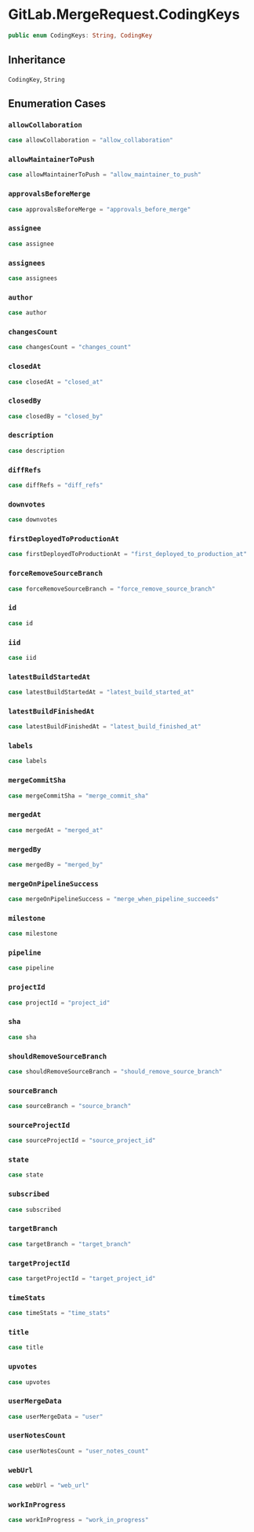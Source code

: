 # GitLab.MergeRequest.CodingKeys

``` swift
public enum CodingKeys: String, CodingKey 
```

## Inheritance

`CodingKey`, `String`

## Enumeration Cases

### `allowCollaboration`

``` swift
case allowCollaboration = "allow_collaboration"
```

### `allowMaintainerToPush`

``` swift
case allowMaintainerToPush = "allow_maintainer_to_push"
```

### `approvalsBeforeMerge`

``` swift
case approvalsBeforeMerge = "approvals_before_merge"
```

### `assignee`

``` swift
case assignee
```

### `assignees`

``` swift
case assignees
```

### `author`

``` swift
case author
```

### `changesCount`

``` swift
case changesCount = "changes_count"
```

### `closedAt`

``` swift
case closedAt = "closed_at"
```

### `closedBy`

``` swift
case closedBy = "closed_by"
```

### `description`

``` swift
case description
```

### `diffRefs`

``` swift
case diffRefs = "diff_refs"
```

### `downvotes`

``` swift
case downvotes
```

### `firstDeployedToProductionAt`

``` swift
case firstDeployedToProductionAt = "first_deployed_to_production_at"
```

### `forceRemoveSourceBranch`

``` swift
case forceRemoveSourceBranch = "force_remove_source_branch"
```

### `id`

``` swift
case id
```

### `iid`

``` swift
case iid
```

### `latestBuildStartedAt`

``` swift
case latestBuildStartedAt = "latest_build_started_at"
```

### `latestBuildFinishedAt`

``` swift
case latestBuildFinishedAt = "latest_build_finished_at"
```

### `labels`

``` swift
case labels
```

### `mergeCommitSha`

``` swift
case mergeCommitSha = "merge_commit_sha"
```

### `mergedAt`

``` swift
case mergedAt = "merged_at"
```

### `mergedBy`

``` swift
case mergedBy = "merged_by"
```

### `mergeOnPipelineSuccess`

``` swift
case mergeOnPipelineSuccess = "merge_when_pipeline_succeeds"
```

### `milestone`

``` swift
case milestone
```

### `pipeline`

``` swift
case pipeline
```

### `projectId`

``` swift
case projectId = "project_id"
```

### `sha`

``` swift
case sha
```

### `shouldRemoveSourceBranch`

``` swift
case shouldRemoveSourceBranch = "should_remove_source_branch"
```

### `sourceBranch`

``` swift
case sourceBranch = "source_branch"
```

### `sourceProjectId`

``` swift
case sourceProjectId = "source_project_id"
```

### `state`

``` swift
case state
```

### `subscribed`

``` swift
case subscribed
```

### `targetBranch`

``` swift
case targetBranch = "target_branch"
```

### `targetProjectId`

``` swift
case targetProjectId = "target_project_id"
```

### `timeStats`

``` swift
case timeStats = "time_stats"
```

### `title`

``` swift
case title
```

### `upvotes`

``` swift
case upvotes
```

### `userMergeData`

``` swift
case userMergeData = "user"
```

### `userNotesCount`

``` swift
case userNotesCount = "user_notes_count"
```

### `webUrl`

``` swift
case webUrl = "web_url"
```

### `workInProgress`

``` swift
case workInProgress = "work_in_progress"
```
